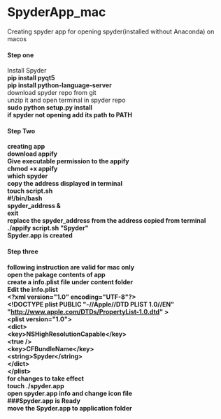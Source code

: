 # SpyderApp_mac
Creating spyder app for opening spyder(installed without Anaconda) on macos

#### Step one
Install Spyder<br>
<b>pip install pyqt5<br>
pip install python-language-server</b><br>
download spyder repo from git<br>
unzip it and open terminal in spyder repo<br>
<b>sudo python setup.py install<b><br>
if spyder not opening add its path to PATH

#### Step Two
creating app<br>
download appify<br>
Give executable permission to the appify<br>
<b>chmod +x appify</b><br>
<b>which spyder</b><br>
copy the address displayed in terminal<br>
<b>touch script.sh</b><br>
<b>#!/bin/bash<br>spyder_address &<br>exit</b><br>
replace the spyder_address from the address copied from terminal<br>
<b>./appify script.sh "Spyder"</b><br>
Spyder.app is created

#### Step three
following instruction are valid for mac only<br>
open the pakage contents of app<br>
create a info.plist file under content folder<br>
Edit the info.plist<br>
<b>\<?xml version="1.0" encoding="UTF-8"?\><br>
\<!DOCTYPE plist PUBLIC "-//Apple//DTD PLIST 1.0//EN" "http://www.apple.com/DTDs/PropertyList-1.0.dtd" \><br>
\<plist version="1.0"\><br>
    \<dict\><br>
        \<key\>NSHighResolutionCapable\</key\><br>
        \<true /\><br>
        \<key\>CFBundleName\</key\><br>
        \<string\>Spyder\</string\><br>
    \</dict\><br>
\</plist\></b><br>
for changes to take effect<br>
<b>touch ./spyder.app</b><br>
open spyder.app info and change icon file<br>
###Spyder.app is Ready<br>
move the Spyder.app to application folder<br><br>
